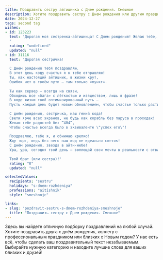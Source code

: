 ```yaml
---
title: Поздравить сестру айтишника c Днем рождения. Смешное
description: Хотите поздравить сестру c Днем рождения или другим праздником? Наш ИИ создаст незабываемое поздравление, а вы обязательно выделитесь среди других.  
date: 2024-12-27
tags: second tag
wishes:
- id: 123223
  text: "Дорогая моя сестренка-айтишница! С Днем рождения! Желаю тебе, чтобы твой код всегда компилировался с первого раза, баги встречались только в чужих проектах, а дедлайны всегда были как минимум на неделю позже. Пусть твой жизненный путь будет  ровнее, чем отлаженный алгоритм, а зарплата — стабильнее, чем биткоин на пике своего роста!  И помни:  главное — не сидеть за компом сутками напролет, а  наслаждаться праздником и тортиком! Счастья тебе!
  "
  rating: "undefined"
  updated: "null"
- id: 31116
  text: "Дорогая сестричка!
  
  С Днем рождения тебя поздравляю,
  В этот день коду счастья я к тебе отправляю!
  Ты, как настоящий айтишник, в жизни крут,
  Ошибок нет в твоём пути — там только «пункт».
  
  Ты как сервер — всегда на связи,
  Обходишь все «бага» с лёгкостью и изяществом, лишь в фразе!
  В коде жизни твой оптимизированный путь —
  Пусть каждый день будет новым обновлением, чтобы счастье только расти и пульсировать!
  
  С днём рождения, сестричка, наш гений кода!
  Свети ярче всех экранов, не будь как корабль без паруса в проходах!
  Желаю тебе радостей без “404”,
  Чтобы счастье всегда было в эквиваленте \"успех его\"!
  
  Поздравляю, тебе я, и обнимаю крепко!
  Жду торт, ведь без него наш код не идеально светок!
  С днём рождения, звезда в айти-небе!
  Ура, ура, сегодня твой день — воплощай свои мечты в реальности с отвагой и смелостью!
  
  Твой брат (или сестра)!"
  rating: "0"
  updated: "null"

selectedValues:
  recipients: "sestru"
  holidays: "s-dnem-rozhdeniya"
  professions: "aitishnik"
  style: "smeshnoje"

links:
- slug: "pozdravit-sestru-s-dnem-rozhdeniya-smeshnoje"
  title: "Поздравить сестру c Днем рождения. Смешное"
---
```


Здесь вы найдете отличную подборку поздравлений на любой случай. 
Хотите поздравить друга с днём рождения, коллегу с профессиональным праздником или близких с Новым годом? У нас есть всё, чтобы сделать ваш поздравительный текст незабываемым. Выбирайте нужную категорию и находите лучшие слова для ваших близких и друзей!
